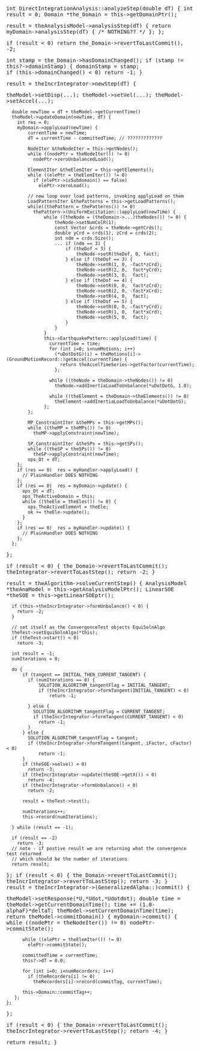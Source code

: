 

<div style="font-family:monospace">

int DirectIntegrationAnalysis::analyzeStep(double dT)
{
  int result = 0;
  Domain *the_Domain = this->getDomainPtr();

  result = theAnalysisModel->analysisStep(dT) {
    return myDomain->analysisStep(dT) { /* NOTHING?? */ };
  };

  if (result < 0)
    return the_Domain->revertToLastCommit(), -2;
  
  int stamp = the_Domain->hasDomainChanged();
  if (stamp != this?->domainStamp) {
    domainStamp = stamp;        
    if (this->domainChanged() < 0)
      return -1;
  }

  result = theIncrIntegrator->newStep(dT) {

<div class="function">
      theModel->setDisp(...);
      theModel->setVel(...);
      theModel->setAccel(...);

      double newTime = dT + theModel->getCurrentTime()
      theModel->updateDomain(newTime, dT) {
        int res = 0;
        myDomain->applyLoad(newTime) {
            currentTime = newTime;
            dT = currentTime - committedTime; // ?????????????

            NodeIter &theNodeIter = this->getNodes();
            while ((nodePtr = theNodeIter()) != 0)
              nodePtr->zeroUnbalancedLoad();

            ElementIter &theElemIter = this->getElements();    
            while ((elePtr = theElemIter()) != 0)
              if (elePtr->isSubdomain() == false)
                elePtr->zeroLoad();    

            // now loop over load patterns, invoking applyLoad on them
            LoadPatternIter &thePatterns = this->getLoadPatterns();
            while((thePattern = thePatterns()) != 0)
              thePattern->(UniformExcitation::)applyLoad(newTime) {
                  while ((theNode = (theDomain->...)theNodes()) != 0) {
                      theNode->setNumColR(1);
                      const Vector &crds = theNode->getCrds();
                      double yCrd = crds(1), zCrd = crds(2);
                      int ndm = crds.Size();
                      ... if (ndm == 3) {
                          if (theDof < 3) {
                              theNode->setR(theDof, 0, fact);
                          } else if (theDof == 3) {
                              theNode->setR(1, 0, -fact*zCrd);
                              theNode->setR(2, 0,  fact*yCrd);
                              theNode->setR(3, 0,  fact);
                          } else if (theDof == 4) {
                              theNode->setR(0, 0,  fact*zCrd);
                              theNode->setR(2, 0, -fact*xCrd);
                              theNode->setR(4, 0,  fact);
                          } else if (theDof == 5) {
                              theNode->setR(0, 0, -fact*yCrd);
                              theNode->setR(1, 0,  fact*xCrd);
                              theNode->setR(5, 0,  fact);
                          }
                      }
                  } 
                  this->EarthquakePattern::applyLoad(time) {
                    currentTime = time;
                    for (int i=0; i<numMotions; i++)
                      (*uDotDotG)(i) = theMotions[i]->(GroundMotionRecord::)getAccel(currentTime) {
                        return theAccelTimeSeries->getFactor(currentTime);
                      };

                    while ((theNode = theDomain->theNodes()) != 0) 
                      theNode->addInertiaLoadToUnbalance(*uDotDotG, 1.0);
          
                    while ((theElement = theDomain->theElements()) != 0) 
                      theElement->addInertiaLoadToUnbalance(*uDotDotG);
                  };
            };

            MP_ConstraintIter &theMPs = this->getMPs();
            while ((theMP = theMPs()) != 0)
              theMP->applyConstraint(newTime);
            
            SP_ConstraintIter &theSPs = this->getSPs();
            while ((theSP = theSPs()) != 0)
              theSP->applyConstraint(newTime);
            ops_Dt = dT;
        };
        if (res == 0)  res = myHandler->applyLoad() {
          // PlainHandler DOES NOTHING
        };
        if (res == 0)  res = myDomain->update() {
          ops_Dt = dT;
          ops_TheActiveDomain = this;
          while ((theEle = theEles()) != 0) {
            ops_TheActiveElement = theEle;
            ok += theEle->update();
          }
        };
        if (res == 0)  res = myHandler->update() {
          // PlainHandler DOES NOTHING
        };
      };
  };

</div>

  if (result < 0) {
    the_Domain->revertToLastCommit();
    theIntegrator->revertToLastStep();
    return -2;
  }
  
  result = theAlgorithm->solveCurrentStep() {
      AnalysisModel   *theAnaModel = this->getAnalysisModelPtr();
      LinearSOE  *theSOE = this->getLinearSOEptr();

      if (this->theIncrIntegrator->formUnbalance() < 0) {
        return -2;
      }	    

      // set itself as the ConvergenceTest objects EquiSolnAlgo
      theTest->setEquiSolnAlgo(*this);
      if (theTest->start() < 0)
        return -3;

      int result = -1;
      numIterations = 0;

      do {
          if (tangent == INITIAL_THEN_CURRENT_TANGENT) {
            if (numIterations == 0) {
                SOLUTION_ALGORITHM_tangentFlag = INITIAL_TANGENT;
                if (theIncrIntegrator->formTangent(INITIAL_TANGENT) < 0)
                    return -1;

            } else {
              SOLUTION_ALGORITHM_tangentFlag = CURRENT_TANGENT;
              if (theIncrIntegrator->formTangent(CURRENT_TANGENT) < 0)
                return -1;
            }
          }	else { 
            SOLUTION_ALGORITHM_tangentFlag = tangent;
            if (theIncrIntegrator->formTangent(tangent, iFactor, cFactor) < 0)
                return -1;
          } 
          if (theSOE->solve() < 0)
            return -3;
          if (theIncrIntegrator->update(theSOE->getX()) < 0)
            return -4;
          if (theIncrIntegrator->formUnbalance() < 0)
            return -2;

          result = theTest->test();

          numIterations++;
          this->record(numIterations);

      } while (result == -1);

      if (result == -2)
        return -3;
      // note - if postive result we are returning what the convergence test returned
      // which should be the number of iterations 
      return result;
  };
  if (result < 0) {
    the_Domain->revertToLastCommit();            
    theIncrIntegrator->revertToLastStep();
    return -3;
  }     
  result = theIncrIntegrator->(GeneralizedAlpha::)commit() {

<div class="function">
    theModel->setResponse(*U,*Udot,*Udotdot);
    double time = theModel->getCurrentDomainTime();
    time += (1.0-alphaF)*deltaT;
    theModel->setCurrentDomainTime(time);
    return theModel->commitDomain() {
       myDomain->commit() {
          while ((nodePtr = theNodeIter()) != 0)
            nodePtr->commitState();

          while ((elePtr = theElemIter()) != 0)
            elePtr->commitState();

          committedTime = currentTime;
          this?->dT = 0.0;

          for (int i=0; i<numRecorders; i++)
            if (theRecorders[i] != 0)
              theRecorders[i]->record(commitTag, currentTime);

          this->Domain::commitTag++;
       };
    };
  };
</div>

  if (result < 0) {
    the_Domain->revertToLastCommit();            
    theIncrIntegrator->revertToLastStep();
    return -4;
  } 
    
  return result;
}

</div>

